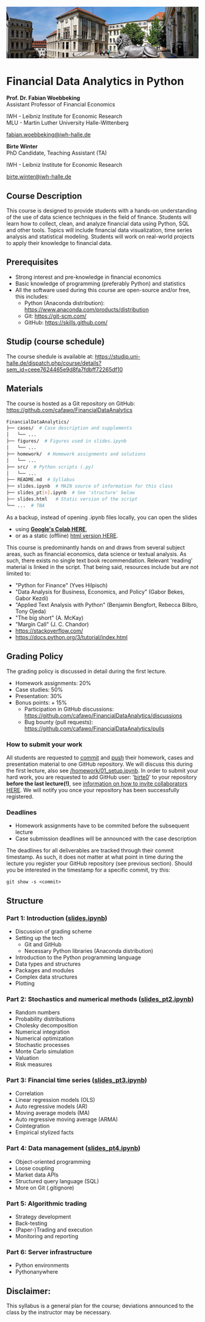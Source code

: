 ![head.png](figures/head.jpg)

# Financial Data Analytics in Python

**Prof. Dr. Fabian Woebbeking**</br>
Assistant Professor of Financial Economics

IWH - Leibniz Institute for Economic Research</br>
MLU - Martin Luther University Halle-Wittenberg

fabian.woebbeking@iwh-halle.de



**Birte Winter**</br>
PhD Candidate, Teaching Assistant (TA)

IWH - Leibniz Institute for Economic Research</br>

birte.winter@iwh-halle.de


## Course Description

This course is designed to provide students with a hands-on understanding of the use of data science techniques in the field of finance. Students will learn how to collect, clean, and analyze financial data using Python, SQL and other tools. Topics will include financial data visualization, time series analysis and statistical modeling. Students will work on real-world projects to apply their knowledge to financial data.

## Prerequisites

* Strong interest and pre-knowledge in financial economics
* Basic knowledge of programming (preferably Python) and statistics
* All the software used during this course are open-source and/or free, this includes:
    * Python (Anaconda distribution): https://www.anaconda.com/products/distribution
    * Git: https://git-scm.com/
    * GitHub: https://skills.github.com/


## Studip (course schedule)

The course shedule is available at: https://studip.uni-halle.de/dispatch.php/course/details?sem_id=ceee7624465e9d8fa7fdbff72265df10


## Materials

The course is hosted as a Git repository on GitHub: https://github.com/cafawo/FinancialDataAnalytics

```bash
FinancialDataAnalytics/
├── cases/  # Case description and supplements
│   └── ...  
├── figures/  # Figures used in slides.ipynb
│   └── ...  
├── homework/  # Homework assignments and solutions
│   └── ...  
├── src/  # Python scripts (.py)
│   └── ...  
├── README.md  # Syllabus
├── slides.ipynb  # MAIN source of information for this class
├── slides_pt[n].ipynb  # See 'structure' below
├── slides.html   # Static version of the script
└── ...  # TBA
```

As a backup, instead of opening .ipynb files locally, you can open the slides
* using [**Google's Colab HERE**](https://colab.research.google.com/github/cafawo/FinancialDataAnalytics/blob/master/slides.ipynb),
* or as a static (offline) [html version HERE](https://cafawo.github.io/FinancialDataAnalytics/slides.html).


This course is predominantly hands on and draws from several subject areas, such as financial economics, data science or textual analysis. As such, there exists no single text book recommendation. Relevant 'reading' material is linked in the script. That being said, resources include but are not limited to:
* "Python for Finance" (Yves Hilpisch)
* "Data Analysis for Business, Economics, and Policy" (Gabor Bekes, Gabor Kezdi)
* "Applied Text Analysis with Python" (Benjamin Bengfort, Rebecca Bilbro, Tony Ojeda)
* "The big short" (A. McKay)
* "Margin Call" (J. C. Chandor)
* https://stackoverflow.com/
* https://docs.python.org/3/tutorial/index.html


## Grading Policy

The grading policy is discussed in detail during the first lecture.

* Homework assignments: 20%
* Case studies: 50%
* Presentation: 30%
* Bonus points: + 15%
  * Participation in GitHub discussions: https://github.com/cafawo/FinancialDataAnalytics/discussions
  * Bug bounty (pull requests): https://github.com/cafawo/FinancialDataAnalytics/pulls

### How to submit your work

All students are requested to [commit](https://git-scm.com/docs/git-commit) and [push](https://git-scm.com/docs/git-push) their homework, cases and presentation material to one GitHub repository. We will discuss this during the first lecture, also see [/homework/01_setup.ipynb](https://github.com/cafawo/FinancialDataAnalytics/blob/master/homework/01_setup.ipynb). In order to submit your hard work, you are requested to add GitHub user: '[birte0](https://github.com/birte0)' to your repository **before the last lecture(!)**, see [information on how to invite collaborators HERE](https://docs.github.com/en/account-and-profile/setting-up-and-managing-your-personal-account-on-github/managing-access-to-your-personal-repositories/inviting-collaborators-to-a-personal-repository). We will notify you once your repository has been successfully registered.

### Deadlines

* Homework assignments have to be commited before the subsequent lecture
* Case submission deadlines will be announced with the case description

The deadlines for all deliverables are tracked through their commit timestamp. As such, it does not matter at what point in time during the lecture you register your GitHub repository (see previous section). Should you be interested in the timestamp for a specific commit, try this:

```
git show -s <commit>
```




## Structure

### Part 1: Introduction ([slides.ipynb](https://github.com/cafawo/FinancialDataAnalytics/blob/master/slides.ipynb))

* Discussion of grading scheme
* Setting up the tech
  * Git and GitHub
  * Necessary Python libraries (Anaconda distribution)
* Introduction to the Python programming language
* Data types and structures
* Packages and modules
* Complex data structures
* Plotting

### Part 2: Stochastics and numerical methods ([slides_pt2.ipynb](https://github.com/cafawo/FinancialDataAnalytics/blob/master/slides_pt2.ipynb))

* Random numbers
* Probability distributions
* Cholesky decomposition
* Numerical integration
* Numerical optimization
* Stochastic processes
* Monte Carlo simulation
* Valuation
* Risk measures

### Part 3: Financial time series ([slides_pt3.ipynb](https://github.com/cafawo/FinancialDataAnalytics/blob/master/slides_pt3.ipynb))

* Correlation
* Linear regression models (OLS)
* Auto regressive models (AR)
* Moving average models (MA)
* Auto regressive moving average (ARMA)
* Cointegration
* Empirical stylized facts

### Part 4: Data management ([slides_pt4.ipynb](https://github.com/cafawo/FinancialDataAnalytics/blob/master/slides_pt4.ipynb))
* Object-oriented programming
* Loose coupling
* Market data APIs
* Structured query language (SQL)
* More on Git (.gitignore)

### Part 5: Algorithmic trading
* Strategy development
* Back-testing
* (Paper-)Trading and execution
* Monitoring and reporting

### Part 6: Server infrastructure
* Python environments
* Pythonanywhere


## Disclaimer:
This syllabus is a general plan for the course; deviations announced to the class by the instructor may be necessary.